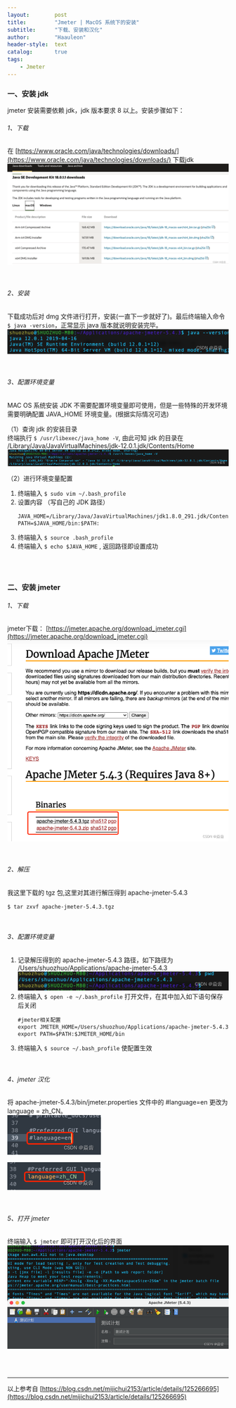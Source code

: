 ```yaml
---
layout:        post
title:         "Jmeter | MacOS 系统下的安装"
subtitle:      "下载、安装和汉化"
author:        "Haauleon"
header-style:  text
catalog:       true
tags:
    - Jmeter
---
```


### 一、安装 jdk
jmeter 安装需要依赖 jdk，jdk 版本要求 8 以上。安装步骤如下：           

###### 1、下载
在 [https://www.oracle.com/java/technologies/downloads/](https://www.oracle.com/java/technologies/downloads/) 下载jdk     
![](\img\in-post\post-jmeter\2022-07-08-jmeter-install-mac-1.png)    

<br>

###### 2、安装
下载成功后对 dmg 文件进行打开，安装(一直下一步就好了)。最后终端输入命令 `$ java -version`，正常显示 java 版本就说明安装完毕。      
![](\img\in-post\post-jmeter\2022-07-08-jmeter-install-mac-2.png)    

<br>

###### 3、配置环境变量
MAC OS 系统安装 JDK 不需要配置环境变量即可使用，但是一些特殊的开发环境需要明确配置 JAVA_HOME 环境变量。(根据实际情况可选)     

（1）查询 jdk 的安装目录         
终端执行 `$ /usr/libexec/java_home -V`, 由此可知 jdk 的目录在 /Library/Java/JavaVirtualMachines/jdk-12.0.1.jdk/Contents/Home      
![](\img\in-post\post-jmeter\2022-07-08-jmeter-install-mac-3.png)     

（2）进行环境变量配置       
1. 终端输入 `$ sudo vim ~/.bash_profile`    
2. 设置内容 （写自己的 JDK 路径）
    ```
    JAVA_HOME=/Library/Java/JavaVirtualMachines/jdk1.8.0_291.jdk/Contents/Home   
    PATH=$JAVA_HOME/bin:$PATH:
    ```
3. 终端输入 `$ source .bash_profile`         
4. 终端输入 `$ echo $JAVA_HOME` , 返回路径即设置成功

<br>
<br>

### 二、安装 jmeter
###### 1、下载
jmeter下载： [https://jmeter.apache.org/download_jmeter.cgi](https://jmeter.apache.org/download_jmeter.cgi)        
![](\img\in-post\post-jmeter\2022-07-08-jmeter-install-mac-4.png)    

<br>

###### 2、解压
我这里下载的 tgz 包,这里对其进行解压得到 apache-jmeter-5.4.3     
```
$ tar zxvf apache-jmeter-5.4.3.tgz
```

<br>

###### 3、配置环境变量
1. 记录解压得到的 apache-jmeter-5.4.3 路径，如下路径为 /Users/shuozhuo/Applications/apache-jmeter-5.4.3        
    ![](\img\in-post\post-jmeter\2022-07-08-jmeter-install-mac-5.png)   
2. 终端输入 `$ open -e ~/.bash_profile` 打开文件，在其中加入如下语句保存后关闭           
    ```
    #jmeter相关配置
    export JMETER_HOME=/Users/shuozhuo/Applications/apache-jmeter-5.4.3
    export PATH=$PATH:$JMETER_HOME/bin
    ```
3. 终端输入 `$ source ~/.bash_profile` 使配置生效      

<br>

###### 4、jmeter 汉化
将 apache-jmeter-5.4.3/bin/jmeter.properties 文件中的 #language=en 更改为 language = zh_CN。      
![](\img\in-post\post-jmeter\2022-07-08-jmeter-install-mac-6.png)     

![](\img\in-post\post-jmeter\2022-07-08-jmeter-install-mac-7.png)

<br>

###### 5、打开 jmeter
终端输入 `$ jmeter` 即可打开汉化后的界面      
![](\img\in-post\post-jmeter\2022-07-08-jmeter-install-mac-8.png)

<br>
<br>

---
以上参考自 [https://blog.csdn.net/mijichui2153/article/details/125266695](https://blog.csdn.net/mijichui2153/article/details/125266695)